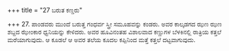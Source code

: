 +++
title = "27 ಬರುತ ಕಣ್ಡರು"

+++
27. ಪಾಂಡವರು ಮುಂದೆ ಬರುತ್ತ ಗಂಧರ್ವ ಸ್ತ್ರೀ ಸಮೂಹವನ್ನು ಕಂಡರು. ಅವರ ಕಾಲ್ಕಡಗದ ಝಣ ಝಣ ಶಬ್ದದ ಝೇಂಕಾರ ಧ್ವನಿಯನ್ನು ಕೇಳಿದರು. ಅವರ ಹೂವಿನಂತಹ ವಿಶಾಲವಾದ ಕಣ್ಣುಗಳ ಬೆಳಕಿನಲ್ಲಿ ರಾತ್ರಿಯ ಕತ್ತಲೆ ಮರೆಯಾಗುವುದು. ಆ ಕೂಡಲೆ ಆ ಅವರ ತಲೆಯ ಕೂದಲ ಕಪ್ಪಿನಿಂದ ಮತ್ತೆ  ಕತ್ತಲೆ ದಟ್ಟವಾಗುವುದು.